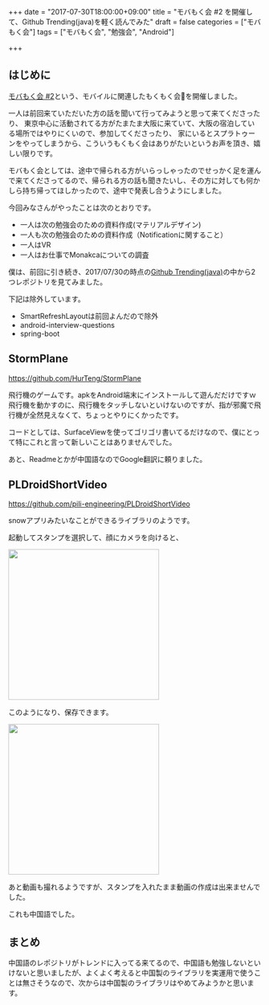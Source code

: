 +++
date = "2017-07-30T18:00:00+09:00"
title = "モバもく会 #2 を開催して、Github Trending(java)を軽く読んでみた"
draft = false
categories = ["モバもく会"]
tags = ["モバもく会", "勉強会", "Android"]

+++


## はじめに

<a  target="_blank" href="https://connpass.com/event/62526/" >モバもく会 #2</a>という、モバイルに関連したもくもく会を開催しました。

一人は前回来ていただいた方の話を聞いて行ってみようと思って来てくださったり、
東京中心に活動されてる方がたまたま大阪に来ていて、大阪の宿泊している場所ではやりにくいので、参加してくださったり、
家にいるとスプラトゥーンをやってしまうから、こういうもくもく会はありがたいというお声を頂き、嬉しい限りです。

モバもく会としては、途中で帰られる方がいらっしゃったのでせっかく足を運んで来てくださってるので、帰られる方の話も聞きたいし、その方に対しても何かしら持ち帰ってほしかったので、途中で発表し合うようにしました。

今回みなさんがやったことは次のとおりです。

* 一人は次の勉強会のための資料作成(マテリアルデザイン)
* 一人も次の勉強会のための資料作成（Notificationに関すること）
* 一人はVR
* 一人はお仕事でMonakcaについての調査

僕は、前回に引き続き、2017/07/30の時点の<a target="_blank" href="https://github.com/trending/java?since=weekly">Github Trending(java)</a>の中から2つレポジトリを見てみました。



下記は除外しています。

* SmartRefreshLayoutは前回よんだので除外
* android-interview-questions
* spring-boot




## StormPlane

<a target="_blank" href="https://github.com/HurTeng/StormPlane">https://github.com/HurTeng/StormPlane</a>

飛行機のゲームです。apkをAndroid端末にインストールして遊んだだけですｗ
飛行機を動かすのに、飛行機をタッチしないといけないのですが、指が邪魔で飛行機が全然見えなくて、ちょっとやりにくかったです。

コードとしては、SurfaceViewを使ってゴリゴリ書いてるだけなので、僕にとって特にこれと言って新しいことはありませんでした。

あと、Readmeとかが中国語なのでGoogle翻訳に頼りました。


## PLDroidShortVideo

<a target="_blank" href="https://github.com/pili-engineering/PLDroidShortVideo">https://github.com/pili-engineering/PLDroidShortVideo</a>


snowアプリみたいなことができるライブラリのようです。


起動してスタンプを選択して、顔にカメラを向けると、

<img src="/images/2017/07/mobamock2/PLDroidShortVideo_sample.png" width="300">

このようになり、保存できます。

<img src="/images/2017/07/mobamock2/PLDroidShortVideo_sample_image.png" width="300">


あと動画も撮れるようですが、スタンプを入れたまま動画の作成は出来ませんでした。

これも中国語でした。


## まとめ

中国語のレポジトリがトレンドに入ってる来てるので、中国語も勉強しないといけないと思いましたが、よくよく考えると中国製のライブラリを実運用で使うことは無さそうなので、次からは中国製のライブラリはやめてみようかと思います。


